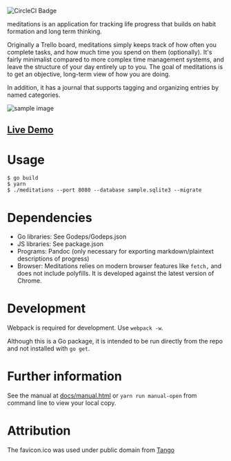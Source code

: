 ![CircleCI Badge](https://circleci.com/gh/ioddly/meditations.png?circle-token=:circle-token&style=shield)

meditations is an application for tracking life progress that builds on habit formation and long term thinking.

Originally a Trello board, meditations simply keeps track of how often you complete tasks, and how much time you spend
on them (optionally). It's fairly minimalist compared to more complex time management systems, and leave the structure
of your day entirely up to you. The goal of meditations is to get an objective, long-term view of how you are doing.

In addition, it has a journal that supports tagging and organizing entries by named categories.

![sample image](http://i.imgur.com/msy5Wnc.png)

## [Live Demo](http://meditations.ioddly.com)

# Usage

    $ go build
    $ yarn
    $ ./meditations --port 8080 --database sample.sqlite3 --migrate 

# Dependencies

- Go libraries: See Godeps/Godeps.json
- JS libraries: See package.json
- Programs: Pandoc (only necessary for exporting markdown/plaintext descriptions of progress)
- Browser: Meditations relies on modern browser features like `fetch,` and does not include polyfills. It is developed against the latest version of Chrome.

# Development

Webpack is required for development. Use `webpack -w`.

Although this is a Go package, it is intended to be run directly from the repo and not installed with `go get`.

# Further information

See the manual at [docs/manual.html](docs/manual.html) or `yarn run manual-open` from command
line to view your local copy.

# Attribution

The favicon.ico was used under public domain from [Tango](http://tango.freedesktop.org)
